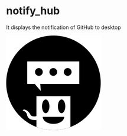 # notify_hub
It displays the notification of GitHub to desktop

![notify_hub](https://raw.githubusercontent.com/zaru/notify_hub/master/NotifyHub/icon_256.png)
